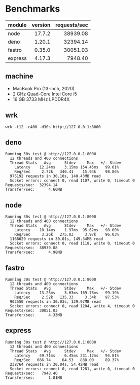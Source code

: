 # Benchmarks

| module  | version | requests/sec |
| ------- | ------: | -----------: |
| node    |  17.7.2 |     38939.08 |
| deno    |  1.20.1 |     32394.14 |
| fastro  |  0.35.0 |     30051.03 |
| express |  4.17.3 |      7948.40 |

## machine

- MacBook Pro (13-inch, 2020)
- 2 GHz Quad-Core Intel Core i5
- 16 GB 3733 MHz LPDDR4X

## wrk

```
wrk -t12 -c400 -d30s http://127.0.0.1:8000
```

## deno

```
Running 30s test @ http://127.0.0.1:8000
  12 threads and 400 connections
  Thread Stats   Avg      Stdev     Max   +/- Stdev
    Latency    12.24ms    3.15ms 154.45ms   99.01%
    Req/Sec     2.72k   340.41    15.94k    98.86%
  975192 requests in 30.10s, 140.43MB read
  Socket errors: connect 0, read 1107, write 0, timeout 0
Requests/sec:  32394.14
Transfer/sec:      4.66MB
```

## node

```
Running 30s test @ http://127.0.0.1:8000
  12 threads and 400 connections
  Thread Stats   Avg      Stdev     Max   +/- Stdev
    Latency    10.14ms    1.97ms  95.62ms   98.00%
    Req/Sec     3.26k   275.03     3.97k    96.03%
  1168629 requests in 30.01s, 149.34MB read
  Socket errors: connect 0, read 1118, write 0, timeout 0
Requests/sec:  38939.08
Transfer/sec:      4.98MB
```

## fastro

```
Running 30s test @ http://127.0.0.1:8000
  12 threads and 400 connections
  Thread Stats   Avg      Stdev     Max   +/- Stdev
    Latency    13.23ms    3.63ms 169.76ms   99.19%
    Req/Sec     2.52k   135.33     3.34k    97.53%
  902550 requests in 30.03s, 129.97MB read
  Socket errors: connect 0, read 1204, write 4, timeout 0
Requests/sec:  30051.03
Transfer/sec:      4.33MB
```

## express

```
Running 30s test @ http://127.0.0.1:8000
  12 threads and 400 connections
  Thread Stats   Avg      Stdev     Max   +/- Stdev
    Latency    49.71ms    6.45ms 231.12ms   94.81%
    Req/Sec   666.74     64.53   838.00     89.37%
  238764 requests in 30.04s, 54.42MB read
  Socket errors: connect 0, read 1281, write 0, timeout 0
Requests/sec:   7948.40
Transfer/sec:      1.81MB
```
